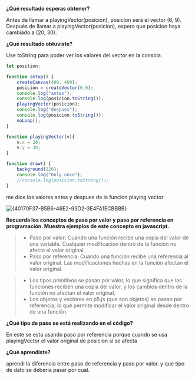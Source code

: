 

**¿Qué resultado esperas obtener?**

Antes de llamar a playingVector(posicion), posicion será el vector (6, 9).
Después de llamar a playingVector(posicion), espero que posicion haya cambiado a (20, 30).

**¿Qué resultado obtuviste?**

Use toString para poder ver los valores del vector en la consola.

```js
let position;

function setup() {
    createCanvas(400, 400);
    posicion = createVector(6,9);
    console.log("antes");
    console.log(posicion.toString()); 
    playingVector(posicion);
    console.log("despues");
    console.log(posicion.toString());
    noLoop();
}

function playingVector(v){
    v.x = 20;
    v.y = 30;
}

function draw() {
    background(220);
    console.log("Only once");
    //console.log(posicion.toString());
}
```

me dice los valores antes y despues de la funcion playing vector

![{40170F37-B5B6-46E2-93D2-3E4FA1ECBBBB}](https://github.com/user-attachments/assets/c16aa35a-c856-4f7e-a5b1-bc3b0478b128)


**Recuerda los conceptos de paso por valor y paso por referencia en programación. Muestra ejemplos de este concepto en javascript.**

> - Paso por valor: Cuando una función recibe una copia del valor de una variable. Cualquier modificación dentro de la función no afecta el valor original.
> - Paso por referencia: Cuando una función recibe una referencia al valor original. Las modificaciones hechas en la función afectan el valor original.

> - Los tipos primitivos se pasan por valor, lo que significa que las funciones reciben una copia del valor, y los cambios dentro de la función no afectan el valor original.
> - Los objetos y vectores en p5.js (que son objetos) se pasan por referencia, lo que permite modificar el valor original desde dentro de una función.

**¿Qué tipo de paso se está realizando en el código?**

En este se esta usando paso por referencia porque cuando se usa playingVector el valor original de posicion si se afecta

**¿Qué aprendiste?**

aprendi la diferencia entre paso de referencia y paso por valor.  y que tipo de dato se deberia pasar por cual.
